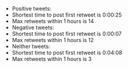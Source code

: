 * Positive tweets:
* Shortest time to post first retweet is 0:00:25
* Max retweets within 1 hours is 14
* Negative tweets:
* Shortest time to post first retweet is 0:00:07
* Max retweets within 1 hours is 12
* Neither tweets:
* Shortest time to post first retweet is 0:04:08
* Max retweets within 1 hours is 3

